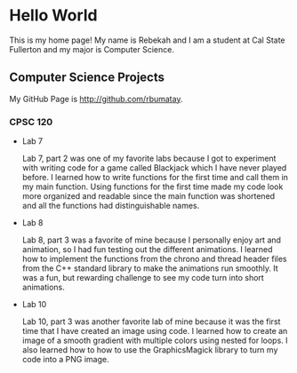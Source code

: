 # Hello World

This is my home page! My name is Rebekah and I am a student at Cal State Fullerton and my major is Computer Science.

## Computer Science Projects

My GitHub Page is http://github.com/rbumatay.

### CPSC 120

* Lab 7

    Lab 7, part 2 was one of my favorite labs because I got to experiment with writing code for a game called Blackjack which I have never played before. I learned how to write functions for the first time and call them in my main function. Using functions for the first time made my code look more organized and readable since the main function was shortened and all the functions had distinguishable names.

* Lab 8

    Lab 8, part 3 was a favorite of mine because I personally enjoy art and animation, so I had fun testing out the different animations. I learned how to implement the functions from the chrono and thread header files from the C++ standard library to make the animations run smoothly. It was a fun, but rewarding challenge to see my code turn into short animations.


* Lab 10

    Lab 10, part 3 was another favorite lab of mine because it was the first time that I have created an image using code. I learned how to create an image of a smooth gradient with multiple colors using nested for loops. I also learned how to how to use the GraphicsMagick library to turn my code into a PNG image.




